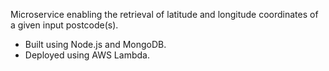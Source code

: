 Microservice enabling the retrieval of latitude and longitude coordinates of a given input postcode(s).
- Built using Node.js and MongoDB. 
- Deployed using AWS Lambda.
